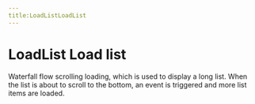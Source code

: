 ```yaml
---
title:LoadListLoadList
---
```


# LoadList Load list

<div>
Waterfall flow scrolling loading, which is used to display a long list. When the list is about to scroll to the bottom, an event is triggered and more list items are loaded.
</div>

